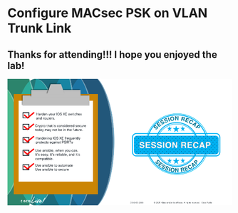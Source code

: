 # Configure MACsec PSK on VLAN Trunk Link

## Thanks for attending!!!  I hope you enjoyed the lab!

<img src="/images/05-01-wrap-up.png" alt="" width=900>
